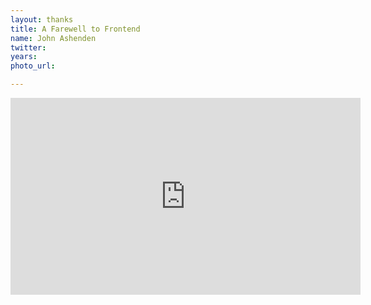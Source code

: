 ```yaml
---
layout: thanks
title: A Farewell to Frontend
name: John Ashenden
twitter:
years:
photo_url:

---
```


<div class="video-container">
  <iframe src="http://www.youtube.com/embed/TwntfjS9GxA" frameborder="0" width="560" height="315"></iframe>
</div>
